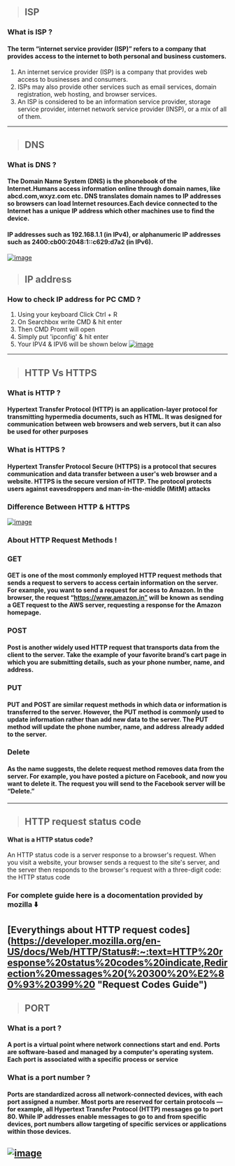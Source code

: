 >## **ISP**
### **What is ISP ?**
#### The term “internet service provider (ISP)” refers to a company that provides access to the internet to both personal and business customers.
1. An internet service provider (ISP) is a company that provides web access to businesses and consumers.
1. ISPs may also provide other services such as email services, domain registration, web hosting, and browser services.
1. An ISP is considered to be an information service provider, storage service provider, internet network service provider (INSP), or a mix of all of them.
---
>## **DNS**
### **What is DNS ?**
#### The Domain Name System (DNS) is the phonebook of the Internet.Humans access information online through domain names, like abcd.com,wxyz.com etc. DNS translates domain names to IP addresses so browsers can load Internet resources.Each device connected to the Internet has a unique IP address which other machines use to find the device.
#### IP addresses such as **192.168.1.1** (in IPv4), or alphanumeric IP addresses such as **2400:cb00:2048:1::c629:d7a2** (in IPv6).
[![image](https://www.linkpicture.com/q/how-dns-works@2x.png)](https://www.linkpicture.com/view.php?img=LPic63a9d5a03d9971516070914)

>## **IP address**
### **How to check IP address for PC CMD ?**
1. Using your keyboard Click Ctrl + R
1. On Searchbox write CMD & hit enter
1. Then CMD Promt will open
1. Simply put 'ipconfig' & hit enter
1. Your IPV4 & IPV6 will be shown below
[![image](https://www.linkpicture.com/q/Screenshot-24_6.png)](https://www.linkpicture.com/view.php?img=LPic63a9d6c42c3bf2106906014)

---
>## **HTTP Vs HTTPS**
### **What is HTTP ?**
#### Hypertext Transfer Protocol (HTTP) is an application-layer protocol for transmitting hypermedia documents, such as HTML. It was designed for communication between web browsers and web servers, but it can also be used for other purposes
### **What is HTTPS ?**
#### Hypertext Transfer Protocol Secure (HTTPS) is a protocol that secures communication and data transfer between a user's web browser and a website. HTTPS is the secure version of HTTP. The protocol protects users against eavesdroppers and man-in-the-middle (MitM) attacks
### **Difference Between HTTP & HTTPS**
[![image](https://www.linkpicture.com/q/http-vs-https.png)](https://www.linkpicture.com/view.php?img=LPic63a9dd2c0a33d1461042327)
### **About HTTP Request Methods !**
### **GET**
#### GET is one of the most commonly employed HTTP request methods that sends a request to servers to access certain information on the server. For example, you want to send a request for access to Amazon. In the browser, the request “https://www.amazon.in” will be known as sending a GET request to the AWS server, requesting a response for the Amazon homepage. 
### **POST**
#### Post is another widely used HTTP request that transports data from the client to the server. Take the example of your favorite brand’s cart page in which you are submitting details, such as your phone number, name, and address.
### **PUT**
#### PUT and POST are similar request methods in which data or information is transferred to the server. However, the PUT method is commonly used to update information rather than add new data to the server. The PUT method will update the phone number, name, and address already added to the server.  
### **Delete**
#### As the name suggests, the delete request method removes data from the server. For example, you have posted a picture on Facebook, and now you want to delete it. The request you will send to the Facebook server will be “Delete.”
---
>## **HTTP request status code**
#### What is a HTTP status code?
An HTTP status code is a server response to a browser's request. When you visit a website, your browser sends a request to the site's server, and the server then responds to the browser's request with a three-digit code: the HTTP status code
### **For complete guide here is a docomentation provided by mozilla ⬇️**
[Everythings about HTTP request codes](https://developer.mozilla.org/en-US/docs/Web/HTTP/Status#:~:text=HTTP%20response%20status%20codes%20indicate,Redirection%20messages%20(%20300%20%E2%80%93%20399%20 "Request Codes Guide")
---
>## **PORT**
### **What is a port ?**
#### A port is a virtual point where network connections start and end. Ports are software-based and managed by a computer's operating system. Each port is associated with a specific process or service 
### **What is a port number ?**
#### Ports are standardized across all network-connected devices, with each port assigned a number. Most ports are reserved for certain protocols — for example, all Hypertext Transfer Protocol (HTTP) messages go to port 80. While IP addresses enable messages to go to and from specific devices, port numbers allow targeting of specific services or applications within those devices.
[![image](https://www.linkpicture.com/q/IP-ADDRESS-AND-PORT-NUMBER.webp)](https://www.linkpicture.com/view.php?img=LPic63a9df5ce630c536849274)
---

